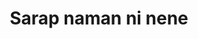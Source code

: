 ---
layout: post
title: Sarap naman ni nene
duration: '02:22'
view: 189
rate: 2
video: 'https://flashservice.xvideos.com/embedframe/26264093'
category: 
 - pinay
 - masterbate
tags: 
 - nene
 - pov
priority: 0.9
changefreq: daily
---